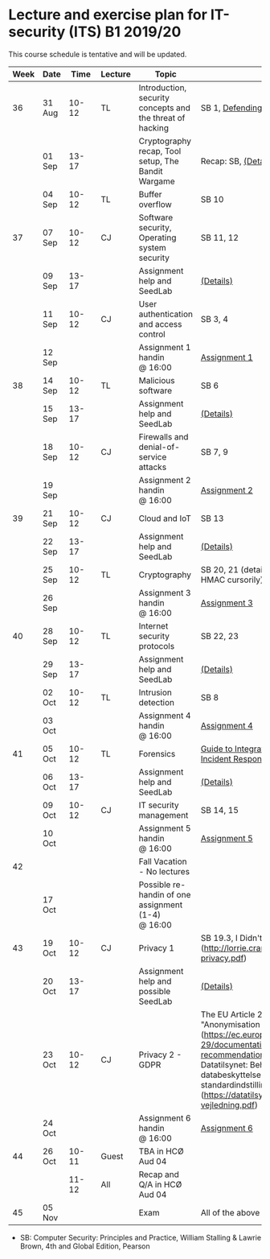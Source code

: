 # Lecture and exercise plan for IT-security (ITS) B1 2019/20

This course schedule is tentative and will be updated.

| Week | Date   | &nbsp;Time&nbsp; | Lecture | Topic                                                     | Material                                                                                                                                                                                                                                                                                                                                                       |
| ---- | ----   | -----            | ------- | -----                                                     | --------                                                                                                                                                                                                                                                                                                                                                       |
| 36   | 31 Aug | 10-12            | TL      | Introduction, security concepts and the threat of hacking | SB 1, [Defending the digital frontier, The Economist](https://www.economist.com/sites/default/files/20140712_cyber-security.pdf)                                                                                                                                                                                                                               |
|      | 01 Sep | 13-17            |         | Cryptography recap, Tool setup, The Bandit Wargame        | Recap: SB, [(Details)](exercises/exercise1.md) 2                                                                                                                                                                                                                                                                                                               |
|      | 04 Sep | 10-12            | TL      | Buffer overflow                                           | SB 10                                                                                                                                                                                                                                                                                                                                                          |
| 37   | 07 Sep | 10-12            | CJ      | Software security, Operating system security              | SB 11, 12                                                                                                                                                                                                                                                                                                                                                      |
|      | 09 Sep | 13-17            |         | Assignment help and SeedLab                               | [(Details)](exercises/exercise2.md)                                                                                                                                                                                                                                                                                                                            |
|      | 11 Sep | 10-12            | CJ      | User authentication and access control                    | SB 3, 4                                                                                                                                                                                                                                                                                                                                                        |
|      | 12 Sep |                  |         | Assignment 1 handin @ 16:00                                | [Assignment 1](assignments/assignment1.md)                                                                                                                                                                                                                                                                                                                     |
| 38   | 14 Sep | 10-12            | TL      | Malicious software                                        | SB 6                                                                                                                                                                                                                                                                                                                                                           |
|      | 15 Sep | 13-17            |         | Assignment help and SeedLab                               | [(Details)](exercises/exercise3.md)                                                                                                                                                                                                                                                                                                                            |
|      | 18 Sep | 10-12            | CJ      | Firewalls and denial-of-service attacks                   | SB 7, 9                                                                                                                                                                                                                                                                                                                                                        |
|      | 19 Sep |                  |         | Assignment 2 handin @ 16:00                                | [Assignment 2](assignments/assignment2.md)                                                                                                                                                                                                                                                                                                                     |
| 39   | 21 Sep | 10-12            | CJ      | Cloud and IoT                                             | SB 13                                                                                                                                                                                                                                                                                                                                                          |
|      | 22 Sep | 13-17            |         | Assignment help and SeedLab                               | [(Details)](exercises/exercise4.md)                                                                                                                                                                                                                                                                                                                            |
|      | 25 Sep | 10-12            | TL      | Cryptography                                              | SB 20, 21 (details on AES, AE, OCB, SHA and HMAC cursorily)                                                                                                                                                                                                                                                                                                    |
|      | 26 Sep |                  |         | Assignment 3 handin @ 16:00                                | [Assignment 3](assignments/assignment3.md)                                                                                                                                                                                                                                                                                                                     |
| 40   | 28 Sep | 10-12            | TL      | Internet security protocols                               | SB 22, 23                                                                                                                                                                                                                                                                                                                                                      |
|      | 29 Sep | 13-17            |         | Assignment help and SeedLab                               | [(Details)](exercises/exercise5.md)                                                                                                                                                                                                                                                                                                                            |
|      | 02 Oct | 10-12            | TL      | Intrusion detection                                       | SB 8                                                                                                                                                                                                                                                                                                                                                           |
|      | 03 Oct |                  |         | Assignment 4 handin @ 16:00                                | [Assignment 4](assignments/assignment4.md)                                                                                                                                                                                                                                                                                                                     |
| 41   | 05 Oct | 10-12            | TL      | Forensics                                                 | [Guide to Integrating Forensic Techniques into Incident Response](https://nvlpubs.nist.gov/nistpubs/Legacy/SP/nistspecialpublication800-86.pdf) ch. 3-5                                                                                                                                                                                                        |
|      | 06 Oct | 13-17            |         | Assignment help and SeedLab                               | [(Details)](exercises/exercise6.md)                                                                                                                                                                                                                                                                                                                            |
|      | 09 Oct | 10-12            | CJ      | IT security management                                    | SB 14, 15                                                                                                                                                                                                                                                                                                                                                      |
|      | 10 Oct |                  |         | Assignment 5 handin @ 16:00                                | [Assignment 5](assignments/assignment5.md)                                                                                                                                                                                                                                                                                                                     |
| 42   |        |                  |         | Fall Vacation - No lectures                               |                                                                                                                                                                                                                                                                                                                                                                |
|      | 17 Oct |                  |         | Possible re-handin of one assignment (1-4) @ 16:00         |                                                                                                                                                                                                                                                                                                                                                                |
| 43   | 19 Oct | 10-12            | CJ      | Privacy 1                                                 | SB 19.3, I Didn't Buy it for Myself, Cranor (http://lorrie.cranor.org/pubs/personalization-privacy.pdf)                                                                                                                                                                                                                                                        |
|      | 20 Oct | 13-17            |         | Assignment help and possible SeedLab                      | [(Details)](exercises/exercise7.md)                                                                                                                                                                                                                                                                                                                            |
|      | 23 Oct | 10-12            | CJ      | Privacy 2 - GDPR                                          | The EU Article 29 Data Protection WP - Opinion on "Anonymisation Techniques (https://ec.europa.eu/justice/article-29/documentation/opinion-recommendation/files/2014/wp216_en.pdf), Datatilsynet: Behandlingssikkerhed og databeskyttelse gennem design og standardindstillinger, del II (https://datatilsynet.dk/media/7587/artikel25og32-vejledning.pdf) |
|      | 24 Oct |                  |         | Assignment 6 handin @ 16:00                                | [Assignment 6](assignments/assignment6.md)                                                                                                                                                                                                                                                                                                                     |
| 44   | 26 Oct | 10-11            | Guest   | TBA  in HCØ Aud 04                                        |                                                                                                                                                                                                                                                                                                                                                                |
|      |        | 11-12            | All     | Recap and Q/A in HCØ Aud 04                               |                                                                                                                                                                                                                                                                                                                                                                |
| 45   | 05 Nov |                  |         | Exam                                                      | All of the above                                                                                                                                                                                                                                                                                                                                               |


* SB: Computer Security: Principles and Practice, William Stalling & Lawrie Brown, 4th and Global Edition, Pearson


